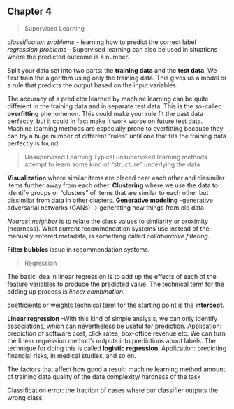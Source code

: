 ## Chapter 4

>Supervised Learning

*classification problems* - learning how to predict the correct label
*regression problems* - Supervised learning can also be used in situations where the predicted outcome is a number.

Split your data set into two parts: the **training data** and the **test data**. We first train the algorithm using only the training data. This gives us a model or a rule that predicts the output based on the input variables.

The accuracy of a predictor learned by machine learning can be quite different in the training data and in separate test data. This is the so-called **overfitting** phenomenon.  This could make your rule fit the past data perfectly, but it could in fact make it work worse on future test data.
Machine learning methods are especially prone to overfitting because they can try a huge number of different “rules” until one that fits the training data perfectly is found.

>Unsupervised Learning
Typical unsupervised learning methods attempt to learn some kind of “structure” underlying the data

**Visualization** where similar items are placed near each other and dissimilar items further away from each other. 
**Clustering** where we use the data to identify groups or “clusters” of items that are similar to each other but dissimilar from data in other clusters.
**Generative modeling** -generative adversarial networks (GANs) -> generating new things from old data.

*Nearest neighbor* is to relate the class values to similarity or proximity (nearness).
What current recommendation systems use instead of the manually entered metadata, is something called *collaborative filtering.*

**Filter bubbles** issue in recommendation systems.

>Regression

The basic idea in linear regression is to add up the effects of each of the feature variables to produce the predicted value. The technical term for the adding up process is *linear combination.*

coefficients or weights
technical term for the starting point is the **intercept**.

**Linear regression** -With this kind of simple analysis, we can only identify associations, which can nevertheless be useful for prediction. Application:  prediction of software cost, click rates, box-office revenue etc.
We can turn the linear regression method’s outputs into predictions about labels. The technique for doing this is called **logistic regression**. Application:  predicting financial risks, in medical studies, and so on.

The factors that affect how good a result:
     machine learning method
     amount of training data
     quality of the data
    complexity/ hardness of the task

Classification error: the fraction of cases where our classifier outputs the wrong class.
